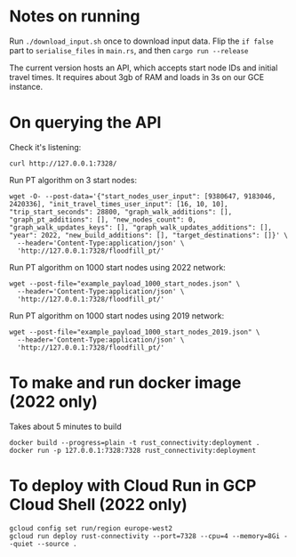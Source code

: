 # Notes on running

Run `./download_input.sh` once to download input data. Flip the `if false` part to `serialise_files` in `main.rs`, and then `cargo run --release`

The current version hosts an API, which accepts start node IDs and initial travel times. It requires about 3gb of RAM and loads in 3s on our GCE instance.


# On querying the API

Check it's listening:
```
curl http://127.0.0.1:7328/
```

Run PT algorithm on 3 start nodes: 
```
wget -O- --post-data='{"start_nodes_user_input": [9380647, 9183046, 2420336], "init_travel_times_user_input": [16, 10, 10], "trip_start_seconds": 28800, "graph_walk_additions": [], "graph_pt_additions": [], "new_nodes_count": 0, "graph_walk_updates_keys": [], "graph_walk_updates_additions": [], "year": 2022, "new_build_additions": [], "target_destinations": []}' \
  --header='Content-Type:application/json' \
  'http://127.0.0.1:7328/floodfill_pt/'
```

Run PT algorithm on 1000 start nodes using 2022 network: 
```
wget --post-file="example_payload_1000_start_nodes.json" \
  --header='Content-Type:application/json' \
  'http://127.0.0.1:7328/floodfill_pt/'
```


Run PT algorithm on 1000 start nodes using 2019 network: 
```
wget --post-file="example_payload_1000_start_nodes_2019.json" \
  --header='Content-Type:application/json' \
  'http://127.0.0.1:7328/floodfill_pt/'
```


# To make and run docker image (2022 only)

Takes about 5 minutes to build

```
docker build --progress=plain -t rust_connectivity:deployment .
docker run -p 127.0.0.1:7328:7328 rust_connectivity:deployment
```


# To deploy with Cloud Run in GCP Cloud Shell (2022 only)
```
gcloud config set run/region europe-west2
gcloud run deploy rust-connectivity --port=7328 --cpu=4 --memory=8Gi --quiet --source .
```

